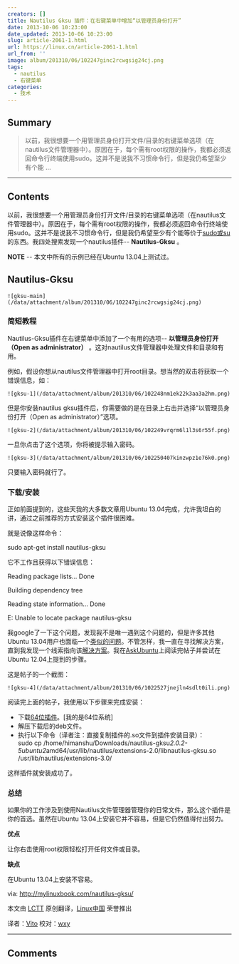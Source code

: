 ```yaml
---
creators: []
title: Nautilus Gksu 插件：在右键菜单中增加“以管理员身份打开”
date: 2013-10-06 10:23:00
date_updated: 2013-10-06 10:23:00
slug: article-2061-1.html
url: https://linux.cn/article-2061-1.html
url_from: ''
image: album/201310/06/102247ginc2rcwgsig24cj.png
tags:
  - nautilus
  - 右键菜单
categories:
  - 技术
---
```


## Summary

> 以前，我很想要一个用管理员身份打开文件/目录的右键菜单选项（在nautilus文件管理器中）。原因在于，每个需有root权限的操作，我都必须返回命令行终端使用sudo。这并不是说我不习惯命令行，但是我仍希望至少有个能  ...

***

<!-- more -->

## Contents

以前，我很想要一个用管理员身份打开文件/目录的右键菜单选项（在nautilus文件管理器中）。原因在于，每个需有root权限的操作，我都必须返回命令行终端使用sudo。这并不是说我不习惯命令行，但是我仍希望至少有个能等价于[sudo或su](http://mylinuxbook.com/sudo-vs-su-in-ubuntu-linux/)的东西。我四处搜索发现一个nautilus插件-- **Nautilus-Gksu** 。

**NOTE** -- 本文中所有的示例已经在Ubuntu 13.04上测试过。

**Nautilus-Gksu**
-----------------

`![gksu-main](/data/attachment/album/201310/06/102247ginc2rcwgsig24cj.png)` 

### **简短教程**

Nautilus-Gksu插件在右键菜单中添加了一个有用的选项-- **以管理员身份打开（Open as administrator）** 。这对nautilus文件管理器中处理文件和目录和有用。

例如，假设你想从nautilus文件管理器中打开root目录。想当然的双击将获取一个错误信息，如：

`![gksu-1](/data/attachment/album/201310/06/102248nm1ek22k3aa3a2hm.png)`

但是你安装nautilus gksu插件后，你需要做的是在目录上右击并选择“以管理员身份打开（Open as administrator）”选项。

`![gksu-2](/data/attachment/album/201310/06/102249vrqrm6l1l3s6r55f.png)`

一旦你点击了这个选项，你将被提示输入密码。

`![gksu-3](/data/attachment/album/201310/06/102250407kinzwpz1e76k0.png)`

只要输入密码就行了。

### **下载/安装**

正如前面提到的，这些天我的大多数文章用Ubuntu 13.04完成，允许我坦白的讲，通过之前推荐的方式安装这个插件很困难。

就是说像这样命令：

sudo apt-get install nautilus-gksu

它不工作且获得以下错误信息：

Reading package lists... Done 

Building dependency tree 

Reading state information... Done 

E: Unable to locate package nautilus-gksu 

我google了一下这个问题，发现我不是唯一遇到这个问题的，但是许多其他Ubuntu 13.04用户也面临一个[类似的问题](http://askubuntu.com/questions/314267/how-can-i-install-nautilus-gksu)。不管怎样，我一直在寻找解决方案，直到我发现一个线索指向该[解决方案](http://s5407.socode.info/question/5152c20be8432c04268cee15)。我在[AskUbuntu](http://askubuntu.com/questions/78116/where-is-the-open-as-administrator-option-in-nautilus-gone)上阅读完帖子并尝试在Ubuntu 12.04上提到的步骤。

这是帖子的一个截图：

`![gksu-4](/data/attachment/album/201310/06/1022527jnejln4sdlt0ili.png)` 

阅读完上面的帖子，我使用以下步骤来完成安装：

* 下载[64位插件](http://ubuntu.mirror.cambrium.nl/ubuntu//pool/main/g/gksu/nautilus-gksu_2.0.2-5ubuntu2_amd64.deb)。[我的是64位系统]
* 解压下载后的deb文件。
* 执行以下命令（译者注：直接复制插件的.so文件到插件安装目录）：   
 sudo cp /home/himanshu/Downloads/nautilus-gksu*2.0.2-5ubuntu2*amd64/usr/lib/nautilus/extensions-2.0/libnautilus-gksu.so /usr/lib/nautilus/extensions-3.0/

这样插件就安装成功了。

### **总结**

如果你的工作涉及到使用Nautilus文件管理器管理你的日常文件，那么这个插件是你的首选。虽然在Ubuntu 13.04上安装它并不容易，但是它仍然值得付出努力。

**优点**

让你右击使用root权限轻松打开任何文件或目录。

**缺点**

在Ubuntu 13.04上安装不容易。

 

via: <http://mylinuxbook.com/nautilus-gksu/>

本文由 [LCTT](https://github.com/LCTT/TranslateProject) 原创翻译，[Linux中国](https://linux.cn/portal.php) 荣誉推出

译者：[Vito](https://linux.cn/space/Vito) 校对：[wxy](https://linux.cn/space/wxy)

***

## Comments
